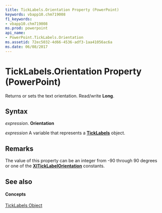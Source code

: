 ```yaml
---
title: TickLabels.Orientation Property (PowerPoint)
keywords: vbapp10.chm719008
f1_keywords:
- vbapp10.chm719008
ms.prod: powerpoint
api_name:
- PowerPoint.TickLabels.Orientation
ms.assetid: 72ec5032-4d66-4536-adf3-1aa41056ac6a
ms.date: 06/08/2017
---
```



# TickLabels.Orientation Property (PowerPoint)

Returns or sets the text orientation. Read/write **Long**.


## Syntax

 _expression_. **Orientation**

 _expression_ A variable that represents a **[TickLabels](ticklabels-object-powerpoint.md)** object.


## Remarks

The value of this property can be an integer from -90 through 90 degrees or one of the **[XlTickLabelOrientation](xlticklabelorientation-enumeration-powerpoint.md)** constants.


## See also


#### Concepts


[TickLabels Object](ticklabels-object-powerpoint.md)

